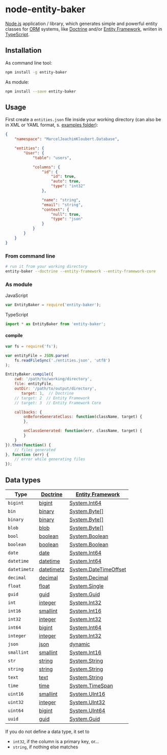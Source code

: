 # node-entity-baker

[Node.js](https://nodejs.org) application / library, which generates simple and powerful entity classes for [ORM](https://en.wikipedia.org/wiki/Object-relational_mapping) systems, like [Doctrine](http://www.doctrine-project.org) and/or [Entity Framework](https://docs.microsoft.com/en-us/ef/), wriiten in [TypeScript](https://www.typescriptlang.org).

## Installation

As command line tool:

```bash
npm install -g entity-baker
```

As module:

```bash
npm install --save entity-baker
```

## Usage

First create a `entities.json` file inside your working directory (can also be in XML or YAML format, s. [examples folder](https://github.com/mkloubert/node-entity-baker/tree/master/examples)):

```json
{
    "namespace": "MarcelJoachimKloubert.Database",

    "entities": {
        "User": {
            "table": "users",

            "columns": {
                "id": {
                    "id": true,
                    "auto": true,
                    "type": "int32"
                },

                "name": "string",
                "email": "string",
                "context": {
                    "null": true,
                    "type": "json"
                }
            }
        }
    }
}
```

### From command line

```bash
# run it from your working directory
entity-baker --doctrine --entity-framework --entity-framework-core
```

### As module

JavaScript

```javascript
var EntityBaker = require('entity-baker');
```

TypeScript

```typescript
import * as EntityBaker from 'entity-baker';
```

#### compile

```javascript
var fs = require('fs');

var entityFile = JSON.parse(
    fs.readFileSync('./entities.json', 'utf8')
);

EntityBaker.compile({
    cwd: '/path/to/working/directory',
    file: entityFile,
    outDir: '/path/to/output/directory',
       target: 1,  // Doctrine
    // target: 2  // Entity Framework
    // target: 3  // Entity Framework Core

    callbacks: {
        onBeforeGenerateClass: function(className, target) {
        },

        onClassGenerated: function(err, className, target) {
        }
    }
}).then(function() {
    // files generated
}, function (err) {
    // error while generating files
});
```

## Data types

Type | [Doctrine]() | [Entity Framework]()
------------ | ------------- | -------------
`bigint` | [bigint](http://docs.doctrine-project.org/projects/doctrine-dbal/en/latest/reference/types.html#bigint) | [System.Int64](https://msdn.microsoft.com/en-us/library/system.int64(v=vs.110).aspx) |
`bin` | [binary](http://docs.doctrine-project.org/projects/doctrine-dbal/en/latest/reference/types.html#binary) | [System.Byte\[\]](https://msdn.microsoft.com/en-us/library/system.byte(v=vs.110).aspx) |
`binary` | [binary](http://docs.doctrine-project.org/projects/doctrine-dbal/en/latest/reference/types.html#binary) | [System.Byte\[\]](https://msdn.microsoft.com/en-us/library/system.byte(v=vs.110).aspx) |
`blob` | [blob](http://docs.doctrine-project.org/projects/doctrine-dbal/en/latest/reference/types.html#blob) | [System.Byte\[\]](https://msdn.microsoft.com/en-us/library/system.byte(v=vs.110).aspx) |
`bool` | [boolean](http://docs.doctrine-project.org/projects/doctrine-dbal/en/latest/reference/types.html#boolean) | [System.Boolean](https://msdn.microsoft.com/en-us/library/system.boolean(v=vs.110).aspx) |
`boolean` | [boolean](http://docs.doctrine-project.org/projects/doctrine-dbal/en/latest/reference/types.html#boolean) | [System.Boolean](https://msdn.microsoft.com/en-us/library/system.boolean(v=vs.110).aspx) |
`date` | [date](http://docs.doctrine-project.org/projects/doctrine-dbal/en/latest/reference/types.html#date) | [System.Int64](https://msdn.microsoft.com/en-us/library/system.datetime(v=vs.110).aspx) |
`datetime` | [datetime](http://docs.doctrine-project.org/projects/doctrine-dbal/en/latest/reference/types.html#datetime) | [System.Int64](https://msdn.microsoft.com/en-us/library/system.datetime(v=vs.110).aspx) |
`datetimetz` | [datetimetz](http://docs.doctrine-project.org/projects/doctrine-dbal/en/latest/reference/types.html#datetimetz) | [System.DateTimeOffset](https://msdn.microsoft.com/en-us/library/system.datetimeoffset(v=vs.110).aspx) |
`decimal` | [decimal](http://docs.doctrine-project.org/projects/doctrine-dbal/en/latest/reference/types.html#decimal) | [System.Decimal](https://msdn.microsoft.com/en-us/library/system.decimal(v=vs.110).aspx) |
`float` | [float](http://docs.doctrine-project.org/projects/doctrine-dbal/en/latest/reference/types.html#float) | [System.Single](https://msdn.microsoft.com/en-us/library/system.single(v=vs.110).aspx) |
`guid` | [guid](http://docs.doctrine-project.org/projects/doctrine-dbal/en/latest/reference/types.html#guid) | [System.Guid](https://msdn.microsoft.com/en-us/library/system.guid(v=vs.110).aspx) |
`int` | [integer](http://docs.doctrine-project.org/projects/doctrine-dbal/en/latest/reference/types.html#integer) | [System.Int32](https://msdn.microsoft.com/en-us/library/system.int32(v=vs.110).aspx) |
`int16` | [smallint](http://docs.doctrine-project.org/projects/doctrine-dbal/en/latest/reference/types.html#smallint) | [System.Int16](https://msdn.microsoft.com/en-us/library/system.int16(v=vs.110).aspx) |
`int32` | [integer](http://docs.doctrine-project.org/projects/doctrine-dbal/en/latest/reference/types.html#integer) | [System.Int32](https://msdn.microsoft.com/en-us/library/system.int32(v=vs.110).aspx) |
`int64` | [bigint](http://docs.doctrine-project.org/projects/doctrine-dbal/en/latest/reference/types.html#bigint) | [System.Int64](https://msdn.microsoft.com/en-us/library/system.int64(v=vs.110).aspx) |
`integer` | [integer](http://docs.doctrine-project.org/projects/doctrine-dbal/en/latest/reference/types.html#integer) | [System.Int32](https://msdn.microsoft.com/en-us/library/system.int32(v=vs.110).aspx) |
`json` | [json](http://docs.doctrine-project.org/projects/doctrine-dbal/en/latest/reference/types.html#json) | [dynamic](https://msdn.microsoft.com/en-us/library/system.object(v=vs.110).aspx) |
`smallint` | [smallint](http://docs.doctrine-project.org/projects/doctrine-dbal/en/latest/reference/types.html#smallint) | [System.Int16](https://msdn.microsoft.com/en-us/library/system.int16(v=vs.110).aspx) |
`str` | [string](http://docs.doctrine-project.org/projects/doctrine-dbal/en/latest/reference/types.html#string) | [System.String](https://msdn.microsoft.com/en-us/library/system.string(v=vs.110).aspx) |
`string` | [string](http://docs.doctrine-project.org/projects/doctrine-dbal/en/latest/reference/types.html#string) | [System.String](https://msdn.microsoft.com/en-us/library/system.string(v=vs.110).aspx) |
`text` | [text](http://docs.doctrine-project.org/projects/doctrine-dbal/en/latest/reference/types.html#text) | [System.String](https://msdn.microsoft.com/en-us/library/system.string(v=vs.110).aspx) |
`time` | [time](http://docs.doctrine-project.org/projects/doctrine-dbal/en/latest/reference/types.html#time) | [System.TimeSpan](https://msdn.microsoft.com/en-us/library/system.timespan(v=vs.110).aspx) |
`uint16` | [smallint](http://docs.doctrine-project.org/projects/doctrine-dbal/en/latest/reference/types.html#smallint) | [System.UInt16](https://msdn.microsoft.com/en-us/library/system.uint16(v=vs.110).aspx) |
`uint32` | [integer](http://docs.doctrine-project.org/projects/doctrine-dbal/en/latest/reference/types.html#integer) | [System.UInt32](https://msdn.microsoft.com/en-us/library/system.uint32(v=vs.110).aspx) |
`uint64` | [bigint](http://docs.doctrine-project.org/projects/doctrine-dbal/en/latest/reference/types.html#bigint) | [System.UInt64](https://msdn.microsoft.com/en-us/library/system.uint64(v=vs.110).aspx) |
`uuid` | [guid](http://docs.doctrine-project.org/projects/doctrine-dbal/en/latest/reference/types.html#guid) | [System.Guid](https://msdn.microsoft.com/en-us/library/system.guid(v=vs.110).aspx) |

If you do not define a data type, it set to

* `int32`, if the column is a primary key, or...
* `string`, if nothing else matches
